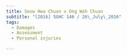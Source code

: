 ```yaml
---
title: Seow Hwa Chuan v Ong Wah Chuan 
subtitle: "[2016] SGHC 146 / 26\_July\_2016"
tags:
  - Damages
  - Assessment
  - Personal injuries

---
```


